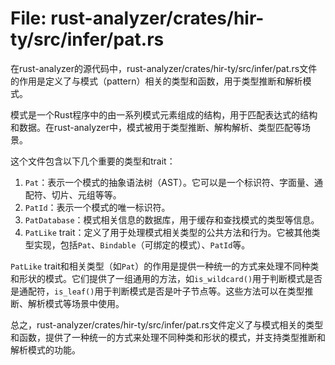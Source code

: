 # File: rust-analyzer/crates/hir-ty/src/infer/pat.rs

在rust-analyzer的源代码中，rust-analyzer/crates/hir-ty/src/infer/pat.rs文件的作用是定义了与模式（pattern）相关的类型和函数，用于类型推断和解析模式。

模式是一个Rust程序中的由一系列模式元素组成的结构，用于匹配表达式的结构和数据。在rust-analyzer中，模式被用于类型推断、解构解析、类型匹配等场景。

这个文件包含以下几个重要的类型和trait：
1. `Pat`：表示一个模式的抽象语法树（AST）。它可以是一个标识符、字面量、通配符、切片、元组等等。
2. `PatId`：表示一个模式的唯一标识符。
3. `PatDatabase`：模式相关信息的数据库，用于缓存和查找模式的类型等信息。
4. `PatLike` trait：定义了用于处理模式相关类型的公共方法和行为。它被其他类型实现，包括`Pat`、`Bindable`（可绑定的模式）、`PatId`等。

`PatLike` trait和相关类型（如`Pat`）的作用是提供一种统一的方式来处理不同种类和形状的模式。它们提供了一组通用的方法，如`is_wildcard()`用于判断模式是否是通配符，`is_leaf()`用于判断模式是否是叶子节点等。这些方法可以在类型推断、解析模式等场景中使用。

总之，rust-analyzer/crates/hir-ty/src/infer/pat.rs文件定义了与模式相关的类型和函数，提供了一种统一的方式来处理不同种类和形状的模式，并支持类型推断和解析模式的功能。

